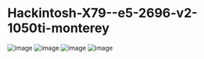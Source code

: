 # Hackintosh-X79--e5-2696-v2-1050ti-monterey
![image](https://github.com/sonvirgo/Hackintosh-X79--e5-2696-v2-1050ti-monterey/assets/10823037/993cc675-a679-49a6-b67a-1ba99e5313af)
![image](https://github.com/sonvirgo/Hackintosh-X79--e5-2696-v2-1050ti-monterey/assets/10823037/8261bdb0-a1f7-459f-a1a3-497c07901e55)
![image](https://github.com/sonvirgo/Hackintosh-X79--e5-2696-v2-1050ti-monterey/assets/10823037/0b913760-42f6-4732-bdb3-196bfb85a556)
![image](https://github.com/sonvirgo/Hackintosh-X79--e5-2696-v2-1050ti-monterey/assets/10823037/4a359b1f-67f5-4232-9ab8-75592d5b10f0)
